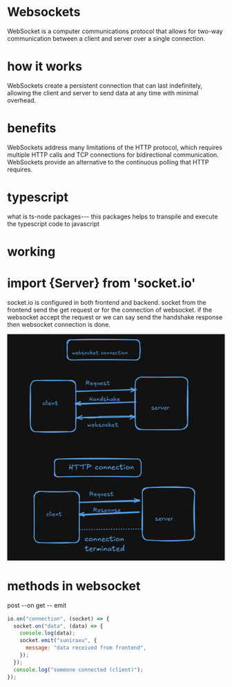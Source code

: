 # Websockets

WebSocket is a computer communications protocol that allows for two-way communication between a client and server over a single connection.

# how it works

WebSockets create a persistent connection that can last indefinitely, allowing the client and server to send data at any time with minimal overhead.

# benefits

WebSockets address many limitations of the HTTP protocol, which requires multiple HTTP calls and TCP connections for bidirectional communication. WebSockets provide an alternative to the continuous polling that HTTP requires.

# typescript

what is ts-node packages---
this packages helps to transpile and execute the typescript code to javascript

# working

<h1>import {Server} from 'socket.io'</h1>

<p>socket.io is configured in both frontend and backend. socket from the frontend send the get request or for the connection of websocket. if the websocket accept the request or we can say send the handshake response then websocket connection is done. </p>

![alt text](websocket1.png)

# methods in websocket

post --on
get -- emit

```javascript
io.on("connection", (socket) => {
  socket.on("data", (data) => {
    console.log(data);
    socket.emit("suniraxu", {
      message: "data received from frontend",
    });
  });
  console.log("someone connected (client)");
});
```
